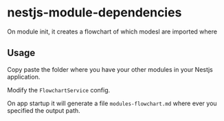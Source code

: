 # nestjs-module-dependencies
On module init, it creates a flowchart of which modesl are imported where

## Usage

Copy paste the folder where you have your other modules in your Nestjs application.

Modify the `FlowchartService` config.

On app startup it will generate a file `modules-flowchart.md` where ever you specified the output path.
